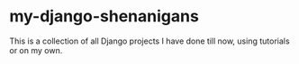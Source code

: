 # my-django-shenanigans
This is a collection of all Django projects I have done till now, using tutorials or on my own.
